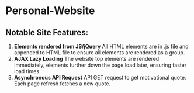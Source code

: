 # Personal-Website

## Notable Site Features:
1. **Elements rendered from JS/jQuery** 
 All HTML elements are in .js file and appended to HTML file to ensure all elements are rendered as a group.
2. **AJAX Lazy Loading** 
 The website top elements are rendered immediately, elements further down the page load later, ensuring faster load times.
3. **Asynchronous API Request** 
 API GET request to get motivational quote. Each page refresh fetches a new quote. 

